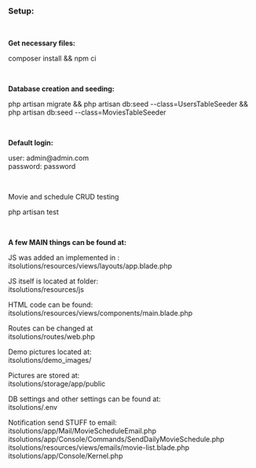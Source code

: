 <h3>Setup:</h3></br>

<strong>Get necessary files: </strong></br>
<p>composer install && npm ci</p></br>

<strong>Database creation and seeding:</strong></br>
<p>php artisan migrate && php artisan db:seed --class=UsersTableSeeder && php artisan db:seed --class=MoviesTableSeeder</p></br>

<strong>Default login:</strong></br>

<p>user: admin@admin.com</br>
password: password</p></br>

Movie and schedule CRUD testing 

<p>php artisan test</p></br>

<strong>A few MAIN things can be found at:</strong>
<p>
JS was added an implemented in :</br>
itsolutions/resources/views/layouts/app.blade.php</br>

JS itself is located at folder:</br>
itsolutions/resources/js</br>

HTML code can be found:</br>
itsolutions/resources/views/components/main.blade.php </br> 

Routes can be changed at </br>
itsolutions/routes/web.php</br>

Demo pictures located at:</br>
itsolutions/demo_images/</br>

Pictures are stored at:</br>
itsolutions/storage/app/public</br>

DB settings and other settings can be found at:</br>
itsolutions/.env</br>

Notification send STUFF to email:</br>
itsolutions/app/Mail/MovieScheduleEmail.php</br>
itsolutions/app/Console/Commands/SendDailyMovieSchedule.php</br>
itsolutions/resources/views/emails/movie-list.blade.php</br>
itsolutions/app/Console/Kernel.php</br>
</p>
